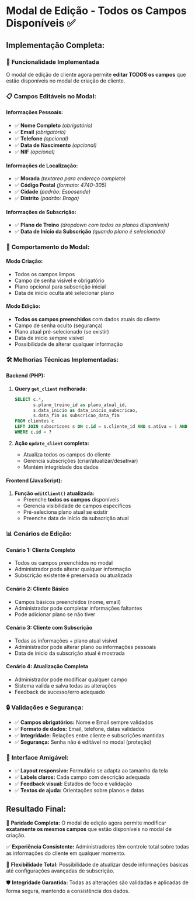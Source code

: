 # Modal de Edição - Todos os Campos Disponíveis ✅

## Implementação Completa:

### 🎯 **Funcionalidade Implementada**
O modal de edição de cliente agora permite **editar TODOS os campos** que estão disponíveis no modal de criação de cliente.

### 📋 **Campos Editáveis no Modal:**

#### **Informações Pessoais:**
- ✅ **Nome Completo** *(obrigatório)*
- ✅ **Email** *(obrigatório)*  
- ✅ **Telefone** *(opcional)*
- ✅ **Data de Nascimento** *(opcional)*
- ✅ **NIF** *(opcional)*

#### **Informações de Localização:**
- ✅ **Morada** *(textarea para endereço completo)*
- ✅ **Código Postal** *(formato: 4740-305)*
- ✅ **Cidade** *(padrão: Esposende)*
- ✅ **Distrito** *(padrão: Braga)*

#### **Informações de Subscrição:**
- ✅ **Plano de Treino** *(dropdown com todos os planos disponíveis)*
- ✅ **Data de Início da Subscrição** *(quando plano é selecionado)*

### 🔄 **Comportamento do Modal:**

#### **Modo Criação:**
- Todos os campos limpos
- Campo de senha visível e obrigatório
- Plano opcional para subscrição inicial
- Data de início oculta até selecionar plano

#### **Modo Edição:**
- **Todos os campos preenchidos** com dados atuais do cliente
- Campo de senha oculto (segurança)
- Plano atual pré-selecionado (se existir)
- Data de início sempre visível
- Possibilidade de alterar qualquer informação

### 🛠️ **Melhorias Técnicas Implementadas:**

#### **Backend (PHP):**
1. **Query `get_client` melhorada:**
   ```sql
   SELECT c.*, 
          s.plano_treino_id as plano_atual_id, 
          s.data_inicio as data_inicio_subscricao,
          s.data_fim as subscricao_data_fim
   FROM clientes c 
   LEFT JOIN subscricoes s ON c.id = s.cliente_id AND s.ativa = 1 AND s.data_fim >= CURDATE()
   WHERE c.id = ?
   ```

2. **Ação `update_client` completa:**
   - Atualiza todos os campos do cliente
   - Gerencia subscrições (criar/atualizar/desativar)
   - Mantém integridade dos dados

#### **Frontend (JavaScript):**
1. **Função `editClient()` atualizada:**
   - Preenche **todos os campos** disponíveis
   - Gerencia visibilidade de campos específicos
   - Pré-seleciona plano atual se existir
   - Preenche data de início da subscrição atual

### 📊 **Cenários de Edição:**

#### **Cenário 1: Cliente Completo**
- Todos os campos preenchidos no modal
- Administrador pode alterar qualquer informação
- Subscrição existente é preservada ou atualizada

#### **Cenário 2: Cliente Básico**
- Campos básicos preenchidos (nome, email)
- Administrador pode completar informações faltantes
- Pode adicionar plano se não tiver

#### **Cenário 3: Cliente com Subscrição**
- Todas as informações + plano atual visível
- Administrador pode alterar plano ou informações pessoais
- Data de início da subscrição atual é mostrada

#### **Cenário 4: Atualização Completa**
- Administrador pode modificar qualquer campo
- Sistema valida e salva todas as alterações
- Feedback de sucesso/erro adequado

### 🔒 **Validações e Segurança:**
- ✅ **Campos obrigatórios:** Nome e Email sempre validados
- ✅ **Formato de dados:** Email, telefone, datas validados
- ✅ **Integridade:** Relações entre cliente e subscrições mantidas
- ✅ **Segurança:** Senha não é editável no modal (proteção)

### 🎨 **Interface Amigável:**
- ✅ **Layout responsivo:** Formulário se adapta ao tamanho da tela
- ✅ **Labels claros:** Cada campo com descrição adequada
- ✅ **Feedback visual:** Estados de foco e validação
- ✅ **Textos de ajuda:** Orientações sobre planos e datas

## Resultado Final:

🎯 **Paridade Completa:** O modal de edição agora permite modificar **exatamente os mesmos campos** que estão disponíveis no modal de criação.

✅ **Experiência Consistente:** Administradores têm controle total sobre todas as informações do cliente em qualquer momento.

🔄 **Flexibilidade Total:** Possibilidade de atualizar desde informações básicas até configurações avançadas de subscrição.

🛡️ **Integridade Garantida:** Todas as alterações são validadas e aplicadas de forma segura, mantendo a consistência dos dados.
